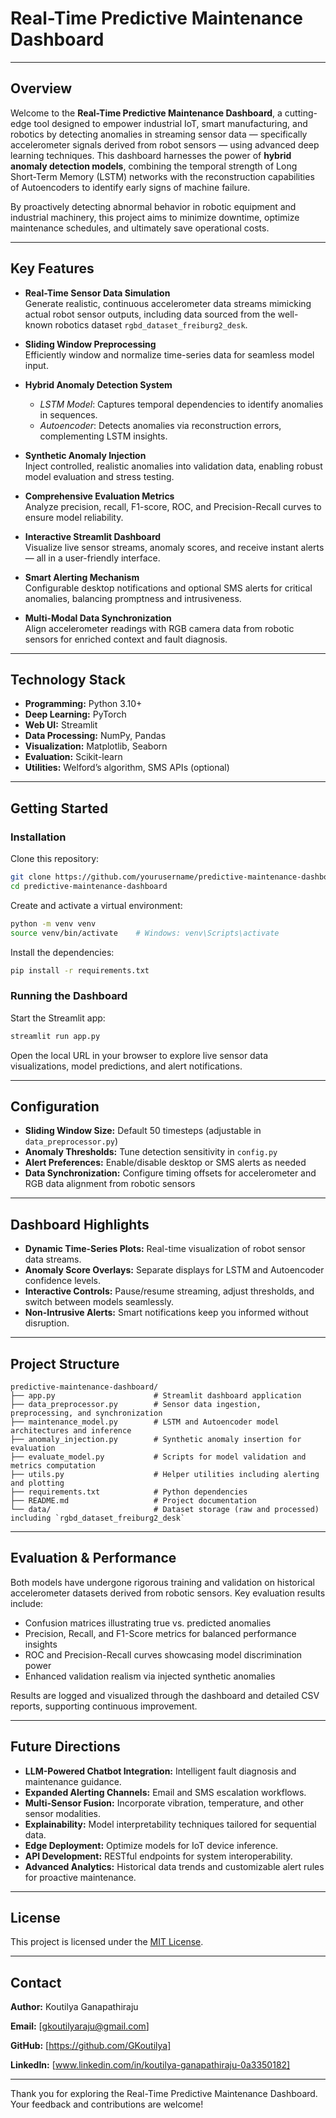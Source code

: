 # Real-Time Predictive Maintenance Dashboard

---

## Overview

Welcome to the **Real-Time Predictive Maintenance Dashboard**, a cutting-edge tool designed to empower industrial IoT, smart manufacturing, and robotics by detecting anomalies in streaming sensor data — specifically accelerometer signals derived from robot sensors — using advanced deep learning techniques. This dashboard harnesses the power of **hybrid anomaly detection models**, combining the temporal strength of Long Short-Term Memory (LSTM) networks with the reconstruction capabilities of Autoencoders to identify early signs of machine failure.

By proactively detecting abnormal behavior in robotic equipment and industrial machinery, this project aims to minimize downtime, optimize maintenance schedules, and ultimately save operational costs.

---

## Key Features

- **Real-Time Sensor Data Simulation**  
  Generate realistic, continuous accelerometer data streams mimicking actual robot sensor outputs, including data sourced from the well-known robotics dataset `rgbd_dataset_freiburg2_desk`.

- **Sliding Window Preprocessing**  
  Efficiently window and normalize time-series data for seamless model input.

- **Hybrid Anomaly Detection System**  
  - *LSTM Model*: Captures temporal dependencies to identify anomalies in sequences.  
  - *Autoencoder*: Detects anomalies via reconstruction errors, complementing LSTM insights.

- **Synthetic Anomaly Injection**  
  Inject controlled, realistic anomalies into validation data, enabling robust model evaluation and stress testing.

- **Comprehensive Evaluation Metrics**  
  Analyze precision, recall, F1-score, ROC, and Precision-Recall curves to ensure model reliability.

- **Interactive Streamlit Dashboard**  
  Visualize live sensor streams, anomaly scores, and receive instant alerts — all in a user-friendly interface.

- **Smart Alerting Mechanism**  
  Configurable desktop notifications and optional SMS alerts for critical anomalies, balancing promptness and intrusiveness.

- **Multi-Modal Data Synchronization**  
  Align accelerometer readings with RGB camera data from robotic sensors for enriched context and fault diagnosis.

---

## Technology Stack

- **Programming:** Python 3.10+  
- **Deep Learning:** PyTorch  
- **Web UI:** Streamlit  
- **Data Processing:** NumPy, Pandas  
- **Visualization:** Matplotlib, Seaborn  
- **Evaluation:** Scikit-learn  
- **Utilities:** Welford’s algorithm, SMS APIs (optional)  

---

## Getting Started

### Installation

Clone this repository:

```bash
git clone https://github.com/yourusername/predictive-maintenance-dashboard.git
cd predictive-maintenance-dashboard
````

Create and activate a virtual environment:

```bash
python -m venv venv
source venv/bin/activate    # Windows: venv\Scripts\activate
```

Install the dependencies:

```bash
pip install -r requirements.txt
```

### Running the Dashboard

Start the Streamlit app:

```bash
streamlit run app.py
```

Open the local URL in your browser to explore live sensor data visualizations, model predictions, and alert notifications.

---

## Configuration

* **Sliding Window Size:** Default 50 timesteps (adjustable in `data_preprocessor.py`)
* **Anomaly Thresholds:** Tune detection sensitivity in `config.py`
* **Alert Preferences:** Enable/disable desktop or SMS alerts as needed
* **Data Synchronization:** Configure timing offsets for accelerometer and RGB data alignment from robotic sensors

---

## Dashboard Highlights

* **Dynamic Time-Series Plots:** Real-time visualization of robot sensor data streams.
* **Anomaly Score Overlays:** Separate displays for LSTM and Autoencoder confidence levels.
* **Interactive Controls:** Pause/resume streaming, adjust thresholds, and switch between models seamlessly.
* **Non-Intrusive Alerts:** Smart notifications keep you informed without disruption.

---

## Project Structure

```
predictive-maintenance-dashboard/
├── app.py                      # Streamlit dashboard application  
├── data_preprocessor.py        # Sensor data ingestion, preprocessing, and synchronization  
├── maintenance_model.py        # LSTM and Autoencoder model architectures and inference  
├── anomaly_injection.py        # Synthetic anomaly insertion for evaluation  
├── evaluate_model.py           # Scripts for model validation and metrics computation  
├── utils.py                    # Helper utilities including alerting and plotting  
├── requirements.txt            # Python dependencies  
├── README.md                   # Project documentation  
└── data/                       # Dataset storage (raw and processed) including `rgbd_dataset_freiburg2_desk`  
```

---

## Evaluation & Performance

Both models have undergone rigorous training and validation on historical accelerometer datasets derived from robotic sensors. Key evaluation results include:

* Confusion matrices illustrating true vs. predicted anomalies
* Precision, Recall, and F1-Score metrics for balanced performance insights
* ROC and Precision-Recall curves showcasing model discrimination power
* Enhanced validation realism via injected synthetic anomalies

Results are logged and visualized through the dashboard and detailed CSV reports, supporting continuous improvement.

---

## Future Directions

* **LLM-Powered Chatbot Integration:** Intelligent fault diagnosis and maintenance guidance.
* **Expanded Alerting Channels:** Email and SMS escalation workflows.
* **Multi-Sensor Fusion:** Incorporate vibration, temperature, and other sensor modalities.
* **Explainability:** Model interpretability techniques tailored for sequential data.
* **Edge Deployment:** Optimize models for IoT device inference.
* **API Development:** RESTful endpoints for system interoperability.
* **Advanced Analytics:** Historical data trends and customizable alert rules for proactive maintenance.

---

## License

This project is licensed under the [MIT License](LICENSE).

---

## Contact

**Author:** Koutilya Ganapathiraju

**Email:** [gkoutilyaraju@gmail.com]

**GitHub:** [https://github.com/GKoutilya]

**LinkedIn:** [www.linkedin.com/in/koutilya-ganapathiraju-0a3350182]

---

Thank you for exploring the Real-Time Predictive Maintenance Dashboard. Your feedback and contributions are welcome!